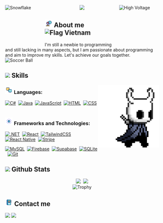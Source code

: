 <img align="left" src="https://raw.githubusercontent.com/Tarikul-Islam-Anik/Telegram-Animated-Emojis/main/Animals%20and%20Nature/Snowflake.webp" alt="Snowflake" width="130" height="130" />
<img align="right" src="https://raw.githubusercontent.com/Tarikul-Islam-Anik/Telegram-Animated-Emojis/main/Animals%20and%20Nature/High%20Voltage.webp" alt="High Voltage" width="130" height="130" />
<div align="center">
  <img src="https://readme-typing-svg.herokuapp.com?font=Dancing+Script&weight=600&size=30&duration=1000&pause=1000&color=46F732&center=true&multiline=true&width=480&height=160&lines=Welcome+to+my+GitHub+profile!+%F0%9F%91%8B;My+name+is+Nguyen+Van+Bao+Duy+%F0%9F%A4%97;I+am+a+fullstack+developer+%F0%9F%92%BB;Nice+to+meet+you!+Hope+we+can+get+along.+%F0%9F%99%87%E2%80%8D%E2%99%82%EF%B8%8F"/>
</div>

## <img src="https://github.com/GGevolt/GGevolt/blob/master/images/information.gif" width="25"> <b>About me</b> <img src="https://raw.githubusercontent.com/Tarikul-Islam-Anik/Telegram-Animated-Emojis/main/Flags/Flag%20Vietnam.webp" alt="Flag Vietnam" width="25" height="25" />

I'm still a newbie to programming and still lacking in many aspects, but I am passionate about programming and aim to improve my skills. Let's achieve our goals together. <img src="https://raw.githubusercontent.com/Tarikul-Islam-Anik/Telegram-Animated-Emojis/main/Activity/Soccer%20Ball.webp" alt="Soccer Ball" width="25" height="25" />

## <img src="https://media2.giphy.com/media/QssGEmpkyEOhBCb7e1/giphy.gif?cid=ecf05e47a0n3gi1bfqntqmob8g9aid1oyj2wr3ds3mg700bl&rid=giphy.gif" width ="25"><b> Skills</b>
<img align="right" src="https://raw.githubusercontent.com/TanZng/TanZng/master/assets/hollor_knight3.gif" width="200"/>
<div align="left">
<H3><img src="https://github.com/GGevolt/GGevolt/blob/master/images/translator.gif" width="25"> Languages:</H3>
  
  [![C#](https://custom-icon-badges.demolab.com/badge/C%23-%23239120.svg?logo=cshrp&logoColor=white)](#)&nbsp;
  [![Java](https://img.shields.io/badge/Java-%23ED8B00.svg?logo=openjdk&logoColor=white)](#)&nbsp;
  [![JavaScript](https://img.shields.io/badge/JavaScript-F7DF1E?logo=javascript&logoColor=000)](#)&nbsp;
  [![HTML](https://img.shields.io/badge/HTML-%23E34F26.svg?logo=html5&logoColor=white)](#)&nbsp;
  [![CSS](https://img.shields.io/badge/CSS-1572B6?logo=css3&logoColor=fff)](#)&nbsp;
<H3><img src="https://github.com/GGevolt/GGevolt/blob/master/images/system.gif" width="25"> Frameworks and Technologies:</H3>
  
  [![.NET](https://img.shields.io/badge/.NET-512BD4?logo=dotnet&logoColor=fff)](#)&nbsp;
  [![React](https://img.shields.io/badge/React-%2320232a.svg?logo=react&logoColor=%2361DAFB)](#)&nbsp;
  [![TailwindCSS](https://img.shields.io/badge/Tailwind%20CSS-%2338B2AC.svg?logo=tailwind-css&logoColor=white)](#)&nbsp;
  [![React Native](https://img.shields.io/badge/React_Native-%2320232a.svg?logo=react&logoColor=%2361DAFB)](#)&nbsp;
  [![Stripe](https://img.shields.io/badge/Stripe-5851DD?logo=stripe&logoColor=fff)](#)
  
  [![MySQL](https://img.shields.io/badge/MySQL-4479A1?logo=mysql&logoColor=fff)](#)&nbsp;
  [![Firebase](https://img.shields.io/badge/Firebase-039BE5?logo=Firebase&logoColor=white)](#)&nbsp;
  [![Supabase](https://img.shields.io/badge/Supabase-3FCF8E?logo=supabase&logoColor=fff)](#)&nbsp;
  [![SQLite](https://img.shields.io/badge/SQLite-%2307405e.svg?logo=sqlite&logoColor=white)](#)&nbsp;
  [![Git](https://img.shields.io/badge/Git-F05032?logo=git&logoColor=fff)](#)
</div>


## <img src="https://media.giphy.com/media/iY8CRBdQXODJSCERIr/giphy.gif" width="25"> <b>Github Stats</b>
  
<div align="center">
  <img src="https://github-readme-stats.vercel.app/api?username=GGevolt&theme=material-palenight&count_private=true&hide=contribs"/>&nbsp;
  <img src="https://github-readme-stats.vercel.app/api/top-langs/?username=GGevolt&theme=material-palenight&hide=Jupyter&layout=compact"/> 
</div>

<div align="center">
  <img src="https://github-profile-trophy.vercel.app/?username=GGevolt&theme=radical&no-frame=true&no-bg=true&margin-w=10" alt="Trophy" />
</div>

## <img src="https://github.com/GGevolt/GGevolt/blob/master/images/phone-book.gif" width="25"> <b>Contact me</b>
<a href="https://www.linkedin.com/in/nguyen-van-bao-duy-916548270" target="_blank"><img src="https://custom-icon-badges.demolab.com/badge/LinkedIn-0A66C2?style=for-the-badge&logo=linkedin-white&logoColor=fff"></a>
<a href="mailto:baoduyyn111@gmail.com" target="_blank"><img src="https://img.shields.io/badge/Gmail-D14836?style=for-the-badge&logo=gmail&logoColor=white"></a>

